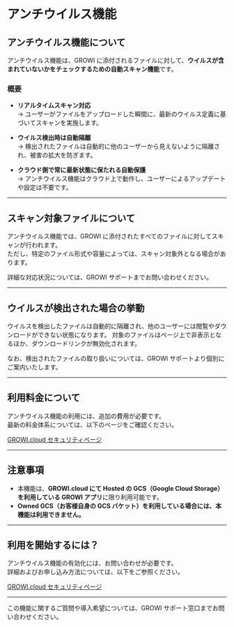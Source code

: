 # アンチウイルス機能

## アンチウイルス機能について

アンチウイルス機能は、GROWI に添付されるファイルに対して、**ウイルスが含まれていないかをチェックするための自動スキャン機能**です。

### 概要

- **リアルタイムスキャン対応**  
  → ユーザーがファイルをアップロードした瞬間に、最新のウイルス定義に基づいてスキャンを実施します。

- **ウイルス検出時は自動隔離**  
  → 検出されたファイルは自動的に他のユーザーから見えないように隔離され、被害の拡大を防ぎます。

- **クラウド側で常に最新状態に保たれる自動保護**  
  → アンチウイルス機能はクラウド上で動作し、ユーザーによるアップデートや設定は不要です。

---

## スキャン対象ファイルについて

アンチウイルス機能では、GROWI に添付されたすべてのファイルに対してスキャンが行われます。  
ただし、特定のファイル形式や容量によっては、スキャン対象外となる場合があります。

詳細な対応状況については、GROWI サポートまでお問い合わせください。

---

## ウイルスが検出された場合の挙動

ウイルスを検出したファイルは自動的に隔離され、他のユーザーには閲覧やダウンロードができない状態になります。
対象のファイルはページ上で非表示となるほか、ダウンロードリンクが無効化されます。

なお、検出されたファイルの取り扱いについては、GROWI サポートより個別にご案内いたします。

---

## 利用料金について

アンチウイルス機能の利用には、追加の費用が必要です。  
最新の料金体系については、以下のページをご確認ください。

[GROWI.cloud セキュリティページ](https://info.growi.cloud/security)

---

## 注意事項

- 本機能は、**GROWI.cloud にて Hosted の GCS（Google Cloud Storage）を利用している GROWI アプリ**に限り利用可能です。
- **Owned GCS（お客様自身の GCS バケット）を利用している場合には、本機能は利用できません。**

---

## 利用を開始するには？

アンチウイルス機能の有効化には、お問い合わせが必要です。  
詳細およびお申し込み方法については、以下をご参照ください。

[GROWI.cloud セキュリティページ](https://info.growi.cloud/security)

---

この機能に関するご質問や導入希望については、GROWI サポート窓口までお問い合わせください。

